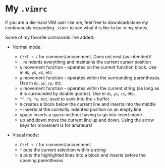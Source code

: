 # My `.vimrc`

If you are a die-hard VIM user like me, feel free to download/clone my continuously expanding `.vimrc` to see what it is like to be in my shoes.

Some of my favorite commands I've added:

 - Normal mode:
   - `Ctrl + /` for comment/uncomment. Does not nest (as intended)!
   - `.` reindents everything and maintains the current cursor position
   - `&` movement function - operates on the current function block. Use in `d&`, `y&`, `c&`, etc.
   - `p` movement function - operates within the surrounding parentheses. Use in `dp`, `yp`, `cp`, etc.
   - `s` movement function - operates within the current string (as long as it is surrounded by double quotes). Use in `ds`, `ys`, `cs`, etc.
   - `^^`, `^$`, `^w`, etc. used to yank into the `+` buffer.
   - `Q` creates a block below the current line and inserts into the middle
   - `+` inserts at the correctly indented position on an empty line
   - space inserts a space without having to go into insert mode
   - up and down move the current line up and down. Using the arrow keys for movement is for amateurs!
   
   
 - Visual mode:
   - `Ctrl + /` for comment/uncomment
   - `"` puts the current selection within a string
   - `Q` puts the highlighted lines into a block and inserts before the opening parentheses
